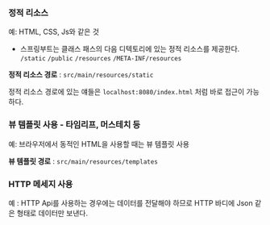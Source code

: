 ### 정적 리소스

예: HTML, CSS, Js와 같은 것

* 스프링부트는 클래스 패스의 다음 디텍토리에 있는 정적 리소스를 제공한다.  
  `/static` `/public` `/resources` `/META-INF/resources`

**정적 리소스 경로** : `src/main/resources/static`

정적 리소스 경로에 있는 얘들은 `localhost:8080/index.html` 처럼 바로 접근이 가능하다.

### 뷰 템플릿 사용 - 타임리프, 머스테치 등

예: 브라우저에서 동적인 HTML을 사용할 때는 뷰 템플릿 사용

**뷰 템플릿 경로** : `src/main/resources/templates`

### HTTP 메세지 사용

예 : HTTP Api를 사용하는 경우에는 데이터를 전달해야 하므로 HTTP 바디에 Json 같은 형태로 데이터만 보낸다.
